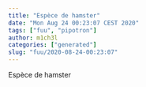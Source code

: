 ```yaml
---
title: "Espèce de hamster"
date: "Mon Aug 24 00:23:07 CEST 2020"
tags: ["fuu", "pipotron"]
author: m1ch3l
categories: ["generated"]
slug: "fuu/2020-08-24-00:23:07"
---
```


Espèce de hamster
